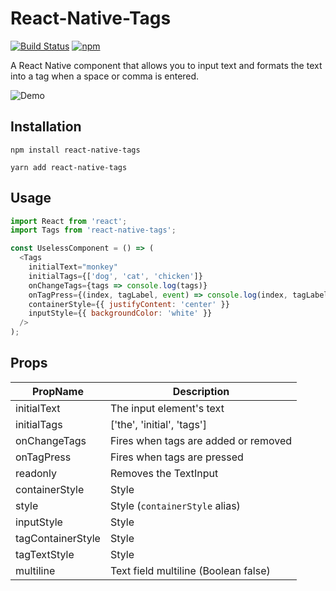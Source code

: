 # React-Native-Tags

[![Build Status](https://travis-ci.org/peterp/react-native-tags.svg?branch=master)](https://travis-ci.org/peterp/react-native-tags)
[![npm](https://img.shields.io/npm/dt/express.svg)](https://www.npmjs.com/package/react-native-tags)

A React Native component that allows you to input text and formats the text
into a tag when a space or comma is entered.

![Demo](https://camo.githubusercontent.com/e3d6f3f87e625ad787bda1e7b518307d29d21a23/68747470733a2f2f6d656469612e67697068792e636f6d2f6d656469612f6c34394a5036786c6847723138795a46652f67697068792e676966)

## Installation

```terminal
npm install react-native-tags
```

```terminal
yarn add react-native-tags
```

## Usage

```javascript
import React from 'react';
import Tags from 'react-native-tags';

const UselessComponent = () => (
  <Tags
    initialText="monkey"
    initialTags={['dog', 'cat', 'chicken']}
    onChangeTags={tags => console.log(tags)}
    onTagPress={(index, tagLabel, event) => console.log(index, tagLabel, event)}
    containerStyle={{ justifyContent: 'center' }}
    inputStyle={{ backgroundColor: 'white' }}
  />
);
```

## Props

| PropName          | Description                          |
| ----------------- | ------------------------------------ |
| initialText       | The input element's text             |
| initialTags       | ['the', 'initial', 'tags']           |
| onChangeTags      | Fires when tags are added or removed |
| onTagPress        | Fires when tags are pressed          |
| readonly          | Removes the TextInput                |
| containerStyle    | Style                                |
| style             | Style (`containerStyle` alias)       |
| inputStyle        | Style                                |
| tagContainerStyle | Style                                |
| tagTextStyle      | Style                                |
| multiline         | Text field multiline (Boolean false) |
